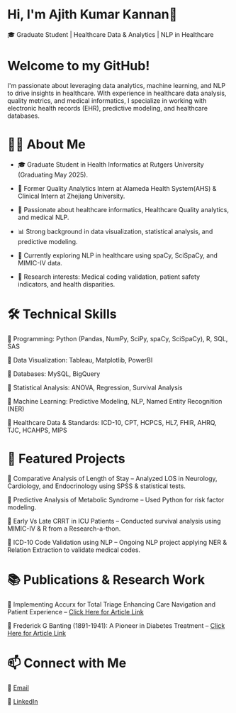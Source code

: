 # Hi, I'm Ajith Kumar Kannan👋

🎓 Graduate Student | Healthcare Data & Analytics | NLP in Healthcare

# Welcome to my GitHub! 

I'm passionate about leveraging data analytics, machine learning, and NLP to drive insights in healthcare. With experience in healthcare data analysis, quality metrics, and medical informatics, I specialize in working with electronic health records (EHR), predictive modeling, and healthcare databases.

# 👨‍💻 About Me

* 🎓 Graduate Student in Health Informatics at Rutgers University (Graduating May 2025).

* 🏥 Former Quality Analytics Intern at Alameda Health System(AHS) & Clinical Intern at Zhejiang University.

* 🔬 Passionate about healthcare informatics, Healthcare Quality analytics, and medical NLP.

* 📊 Strong background in data visualization, statistical analysis, and predictive modeling.

* 🤖 Currently exploring NLP in healthcare using spaCy, SciSpaCy, and MIMIC-IV data.

* 📍 Research interests: Medical coding validation, patient safety indicators, and health disparities.

# 🛠️ Technical Skills

🔹 Programming: Python (Pandas, NumPy, SciPy, spaCy, SciSpaCy), R, SQL, SAS

🔹 Data Visualization: Tableau, Matplotlib, PowerBI

🔹 Databases: MySQL, BigQuery

🔹 Statistical Analysis: ANOVA, Regression, Survival Analysis

🔹 Machine Learning: Predictive Modeling, NLP, Named Entity Recognition (NER)

🔹 Healthcare Data & Standards: ICD-10, CPT, HCPCS, HL7, FHIR, AHRQ, TJC, HCAHPS, MIPS

# 🚀 Featured Projects

📌 Comparative Analysis of Length of Stay – Analyzed LOS in Neurology, Cardiology, and Endocrinology using SPSS & statistical tests.

📌 Predictive Analysis of Metabolic Syndrome – Used Python for risk factor modeling.

📌 Early Vs Late CRRT in ICU Patients – Conducted survival analysis using MIMIC-IV & R from a Research-a-thon.

📌 ICD-10 Code Validation using NLP – Ongoing NLP project applying NER & Relation Extraction to validate medical codes.


# 📚 Publications & Research Work

📝 Implementing Accurx for Total Triage Enhancing Care Navigation and Patient Experience – [Click Here for Article Link](https://www.cureus.com/articles/328144-implementing-accurx-for-total-triage-enhancing-care-navigation-and-patient-experience#!/)

📝 Frederick G Banting (1891-1941): A Pioneer in Diabetes Treatment – [Click Here for Article Link](https://www.cureus.com/articles/290762#!/)

# 📫 Connect with Me

📧 [Email](mailto:ajith.kumar760@gmail.com)

💼 [LinkedIn](https://www.linkedin.com/in/ajithkumarkannan/)

